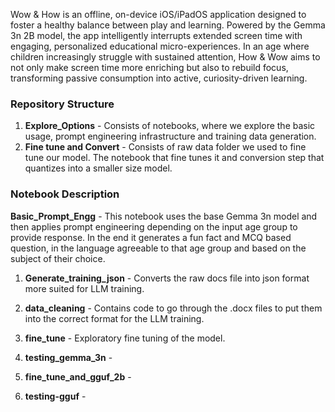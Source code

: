 Wow & How is an offline, on-device iOS/iPadOS application designed to foster a healthy balance between play and learning. Powered by the Gemma 3n 2B model, the app intelligently interrupts extended screen time with engaging, personalized educational micro-experiences. In an age where children increasingly struggle with sustained attention, How & Wow aims to not only make screen time more enriching but also to rebuild focus, transforming passive consumption into active, curiosity-driven learning.

### Repository Structure ###

1. **Explore_Options** - Consists of notebooks, where we explore the basic usage, prompt engineering infrastructure and training data generation.
2. **Fine tune and Convert** - Consists of raw data folder we used to fine tune our model. The notebook that fine tunes it and conversion step that quantizes into a smaller size model.

### Notebook Description ### 

**Basic_Prompt_Engg** - This notebook uses the base Gemma 3n model and then applies prompt engineering depending on the input age group to provide response. In the end it generates a fun fact and MCQ based question, in the language agreeable to that age group and based on the subject of their choice.
1. **Generate_training_json** - Converts the raw docs file into json format more suited for LLM training.
2. **data_cleaning** - Contains code to go through the .docx files to put them into the correct format for the LLM training.
3. **fine_tune** - Exploratory fine tuning of the model.
4. **testing_gemma_3n** - 

1. **fine_tune_and_gguf_2b** -
2. **testing-gguf** - 


